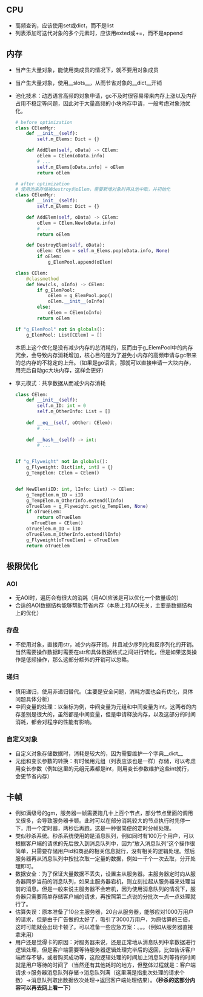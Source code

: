 ## CPU

- 高频查询，应该使用set或dict，而不是list
- 列表添加可迭代对象的多个元素时，应该用exted或+=，而不是append



## 内存

- 当产生大量对象，能使用类成员的情况下，就不要用对象成员

- 当产生大量对象，使用\_\_slots\_\_，从而节省对象的\_\_dict\_\_开销

- 池化技术：动态语言高频的对象申请，gc不及时很容易带来内存上涨以及内存占用不稳定等问题，因此对于大量高频的小块内存申请，一般考虑对象池优化。

  ```python
  # before optimization
  class CElemMgr:
      def __init__(self):
          self.m_Elems: Dict = {}
  
      def AddElem(self, oData) -> CElem:
          oElem = CElem(oData.info)
          # ...
          self.m_Elems[oData.info] = oElem
          return oElem
  
  # after optimization
  # 使用池来存储被destroy的oElem，需要新增对象时再从池中取，并初始化
  class CElemMgr:
      def __init__(self):
          self.m_Elems: Dict = {}
  
      def AddElem(self, oData) -> CElem:
          oElem = CElem.New(oData.info)
          # ...
          return oElem
  
      def DestroyElem(self, oData):
          oElem: CElem = self.m_Elems.pop(oData.info, None)
          if oElem:
              g_ElemPool.append(oElem)
  
  class CElem:
      @classmethod
      def New(cls, oInfo) -> CElem:
          if g_ElemPool:
              oElem = g_ElemPool.pop()
              oElem.__init__(oInfo)
          else:
              oElem = CElem(oInfo)
          return oElem
  
  if "g_ElemPool" not in globals():
      g_ElemPool: List[CElem] = []
  ```

  本质上这个优化是没有减少内存的总消耗的，反而由于g_ElemPool中的内存冗余，会导致内存消耗增加，核心目的是为了避免小内存的高频申请与gc带来的总内存的不稳定的上升。（如果是go语言，那就可以直接申请一大块内存，用完后自动gc大块内存，这样会更好）

- 享元模式：共享数据从而减少内存消耗

  ```python
  class CElem:
      def __init__(self):
          self.m_ID: int = 0
          self.m_OtherInfo: List = []
      
      def __eq__(self, oOther: CElem):
          # ...
      
      def __hash__(self) -> int:
          # ...
  
  
  if "g_Flyweight" not in globals():
      g_Flyweight: Dict[int, int] = {}
      g_TempElem: CElem = CElem()
  
  
  def NewElem(iID: int, lInfo: List) -> CElem:
      g_TempElem.m_ID = iID
      g_TempElem.m_OtherInfo.extend(lInfo)
      oTrueElem = g_Flyweight.get(g_TempElem, None)
      if oTrueELem:
          return oTrueElem
     	oTrueElem = CElem()
      oTrueElem.m_ID = iID
      oTrueElem.m_OtherInfo.extend(lInfo)
      g_Flyweight[oTrueElem] = oTrueElem
      return oTrueElem
  ```



## 极限优化

### AOI

- 无AOI时，遍历会有很大的消耗（用AOI应该是可以优化一个数量级的）
- 合适的AOI数据结构能够帮助节省内存（本质上和AOI无关，主要是数据结构上的优化）

### 存盘

- 不使用对象，直接用str，减少内存开销，并且减少序列化和反序列化的开销。当然需要操作数据时需要在str和具体数据格式之间进行转化，但是如果这类操作是低频操作，那么这部分额外的开销可以忽略。

### 递归

- 慎用递归，使用非递归替代。（主要是安全问题，消耗方面也会有优化，具体问题具体分析）
- 中间变量的处理：以坐标为例，中间变量为元组和中间变量为int，这两者的内存差别是很大的，虽然都是中间变量，但是申请释放内存，以及这部分的时间消耗，都会对程序的性能有影响。

### 自定义对象

- 自定义对象存储数据时，消耗是较大的，因为需要维护一个字典\_\_dict\_\_
- 元组和变长参数的转换：有时候用元组（列表应该也是一样）存储，可以考虑用变长参数（例如这里的元组元素都是int，则用变长参数维护这些int就行，会更节省内存）



## 卡帧

- 例如满级号的gm，服务器一帧需要跑几十上百个节点，部分节点里面的调用又很多，会导致服务器卡顿。此时可以在部分消耗较大的节点执行时先停一下，用一个定时器，两秒后再跑，这是一种很简便的定时分帧处理。
- 类似秒杀系统。秒杀系统使用的是消息队列，例如同时有100万个用户，可以根据客户端的请求的先后放入到消息队列中，因为“放入消息队列”这个操作很简单，只需要存储用户id和商品的相关信息就行，没有相关的逻辑处理。然后服务器再从消息队列中按批次取一定量的数据，例如一千个一次去取，分开处理即可。
- 数据安全：为了保证大量数据不丢失，设置主从服务器。主服务器定时向从服务器同步当前的消息队列，如果主服务器宕机，则立刻拉起从服务器来处理当前的消息。但是一般来说主服务器不会宕机，因为使用消息队列的情况下，服务器只需要简单存储客户端的请求，再按照第二点说的分批次一点一点处理就行了。
- 估算失误：原本准备了10台主服务器，20台从服务器，能够应对1000万用户的请求，但是由于广告做的太好了，吸引了3000万用户，为原估算的三倍，这时可能就会出现卡顿了。可以准备一些应急方案：。。。（例如从服务器直接拿来用）
- 用户还是觉得卡的原因：对服务器来说，还是正常地从消息队列中拿数据进行逻辑处理，但是客户端需要等待服务器逻辑处理完毕后的返回，比如告诉客户端库存不够，或者购买成功等，这段逻辑处理的时间加上消息队列等待的时间就是用户等待的时间了（当然还有其他耗时的地方，但整体过程就是：客户端请求->服务器消息队列存储->消息队列满（这里满是指批次处理的请求个数）->消息队列取出数据依次处理->返回客户端处理结果）。**（秒杀的这部分内容可以再去网上看一下）**
